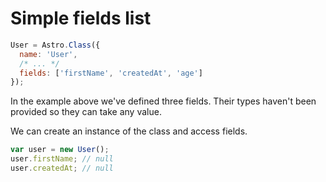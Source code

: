 # Simple fields list

```js
User = Astro.Class({
  name: 'User',
  /* ... */
  fields: ['firstName', 'createdAt', 'age']
});
```

In the example above we've defined three fields. Their types haven't been provided so they can take any value.

We can create an instance of the class and access fields.

```js
var user = new User();
user.firstName; // null
user.createdAt; // null
```